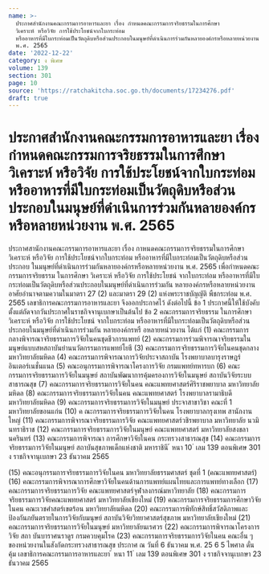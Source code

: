 ```yaml
---
name: >-
  ประกาศสำนักงานคณะกรรมการอาหารและยา เรื่อง กำหนดคณะกรรมการจริยธรรมในการศึกษา
  วิเคราะห์ หรือวิจัย การใช้ประโยชน์จากใบกระท่อม
  หรืออาหารที่มีใบกระท่อมเป็นวัตถุดิบหรือส่วนประกอบในมนุษย์ที่ดำเนินการร่วมกันหลายองค์กรหรือหลายหน่วยงาน
  พ.ศ. 2565
date: '2022-12-22'
category: ง พิเศษ
volume: 139
section: 301
page: 10
source: 'https://ratchakitcha.soc.go.th/documents/17234276.pdf'
draft: true
---
```


# ประกาศสำนักงานคณะกรรมการอาหารและยา เรื่อง กำหนดคณะกรรมการจริยธรรมในการศึกษา วิเคราะห์ หรือวิจัย การใช้ประโยชน์จากใบกระท่อม หรืออาหารที่มีใบกระท่อมเป็นวัตถุดิบหรือส่วนประกอบในมนุษย์ที่ดำเนินการร่วมกันหลายองค์กรหรือหลายหน่วยงาน พ.ศ. 2565

ประกาศสานักงานคณะกรรมการอาหารและยา เรื่อง กาหนดคณะกรรมการจริยธรรมในการศึกษา วิเคราะห์ หรือวิจัย การใช้ประโยชน์จากใบกระท่อม หรืออาหารที่มีใบกระท่อมเป็นวัตถุดิบหรือส่วนประกอบ ในมนุษย์ที่ดำเนินการร่วมกันหลายองค์กรหรือหลายหน่วยงาน พ.ศ. 2565 เพื่อกำหนดคณะกรรมการจริยธรรม ในการศึกษา วิเคราะห์ หรือวิจัย การใช้ประโยชน์ จากใบกระท่อม หรืออาหารที่มีใบกระท่อมเป็นวัตถุดิบหรือส่วนประกอบในมนุษย์ที่ดำเนินการร่วมกัน หลายองค์กรหรือหลายหน่วยงาน อาศัยอำนาจตามความในมาตรา 27 (2) และมาตรา 29 (2) แห่งพระราชบัญญัติ พืชกระท่อม พ.ศ. 2565 เลขาธิการคณะกรรมการอาหารและยา จึงออกประกาศไว้ ดังต่อไปนี้ ข้อ 1 ประกาศนี้ให้ใช้บังคับตั้งแต่ถัดจากวันประกาศในราชกิจจานุเบกษาเป็นต้นไป ข้อ 2 คณะกรรมการจริยธรรม ในการศึกษา วิเคราะห์ หรือวิจัย การใช้ประโยชน์ จากใบกระท่อม หรืออาหารที่มีใบกระท่อมเป็นวัตถุดิบหรือส่วนประกอบในมนุษย์ที่ดำเนินการร่วมกัน หลายองค์กรหรื อหลายหน่วยงาน ได้แก่ (1) คณะกรรมการกลางพิจารณาจริยธรรมการวิจัยในคนชุดชีวการแพทย์ (2) คณะกรรมการร่วมพิจารณาจริยธรรมในมนุษย์แบบสหสถาบันย่านนวัตกรรมการแพทย์โยธี (3) คณะกรรมการจริยธรรมการวิจัยในคนชุดกลาง มหาวิทยาลัยมหิดล (4) คณะกรรมการพิจารณาการวิจัยประจาสถาบัน โรงพยาบาลบารุงราษฎร์ อินเตอร์เนชั่นแนล (5) คณะอนุกรรมการพิจารณาโครงการวิจัย กรมแพทย์ทหารบก (6) คณะกรรมการจริยธรรมการวิจัยในมนุษย์ สถาบันพัฒนาการคุ้มครองการวิจัยในมนุษย์ สถาบันวิจัยระบบสาธารณสุข (7) คณะกรรมการจริยธรรมการวิจัยในคน คณะแพทยศาสตร์ศิริราชพยาบาล มหาวิทยาลัยมหิดล (8) คณะกรรมการจริยธรรมการวิจัยในคน คณะแพทยศาสตร์ โรงพยาบาลรามาธิบดี มหาวิทยาลัยมหิดล (9) คณะกรรมการจริยธรรมการวิจัยในมนุษย์ ประจาสาขาวิชา คณะที่ 1 มหาวิทยาลัยขอนแก่น (10) ค ณะกรรมการจริยธรรมการวิจัยในคน โรงพยาบาลกรุงเทพ สานักงานใหญ่ (11) คณะกรรมการพิจารณาจริยธรรมการวิจัย คณะแพทยศาสตร์วชิรพยาบาล มหาวิทยาลัย นวมินทราธิราช (12) คณะกรรมการจริยธรรมการวิจัยในมนุษย์ คณะแพทยศาสตร์ มหาวิทยาลัยสงขลานครินทร์ (13) คณะกรรมการพิจารณา การศึกษาวิจัยในคน กระทรวงสาธารณสุข (14) คณะกรรมการจริยธรรมการวิจัยในมนุษย์ สถาบันสุขภาพเด็กแห่งชาติ มหาราชินี ้ หนา 10 ่ เลม 139 ตอนพิเศษ 301 ง ราชกิจจานุเบกษา 23 ธันวาคม 2565

(15) คณะอนุกรรมการจริยธรรมการวิจัยในคน มหาวิทยาลัยธรรมศาสตร์ ชุดที่ 1 (คณะแพทยศาสตร์) (16) คณะกรรมการพิจารณาการศึกษาวิจัยในคนด้านการแพทย์แผนไทยและการแพทย์ทางเลือก (17) คณะกรรมการจริยธรรมการวิจัย คณะแพทยศาสตร์จุฬาลงกรณ์มหาวิทยาลัย (18) คณะกรรมการจริยธรรมการวิจัยคณะแพทยศาสตร์ มหาวิทยาลัยเชียงใหม่ (19) คณะกรรมการจริยธรรมการศึกษาวิจัยในคน คณะเวชศำสตร์เขตร้อน มหาวิทยาลัยมหิดล (20) คณะกรรมการพิทักษ์สิทธิ์สวัสดิภาพและป้องกันภยันตรายในการวิจัยกับมนุษย์ สถาบันวิจัยวิทยาศาสตร์สุขภาพ มหาวิทยาลัยเชียงใหม่ (21) คณะกรรมการจริยธรรมการวิจัยในมนุษย์ มหาวิทยาลัยนเรศวร (22) คณะกรรมการพิจารณาโครงการวิจัย สถา บันบาราศนราดูร กรมควบคุมโรค (23) คณะกรรมการจริยธรรมการวิจัยในคน คณะอื่น ๆ ของหน่วยงานในสังกัดกระทรวงสาธารณสุข ประกาศ ณ วันที่ 6 ธันวาคม พ.ศ. 25 6 5 ไพศาล ดั่นคุ้ม เลขาธิการคณะกรรมการอาหารและยา ้ หนา 11 ่ เลม 139 ตอนพิเศษ 301 ง ราชกิจจานุเบกษา 23 ธันวาคม 2565
